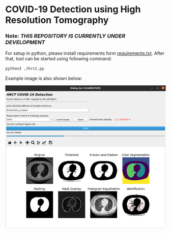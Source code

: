 # COVID-19 Detection using High Resolution Tomography

### Note: ***THIS REPOSITORY IS CURRENTLY UNDER DEVELOPMENT***

For setup in python, please install requirements form [requirements.txt][req_addr]. After that, tool can be started using following command:

```bash
python3 ./hrct.py
```

Example image is also shown below:

![HRCT Main Page][main_page]


[req_addr]: ./requirements.txt
[main_page]: ./MarkDown-Data/hrct.png
